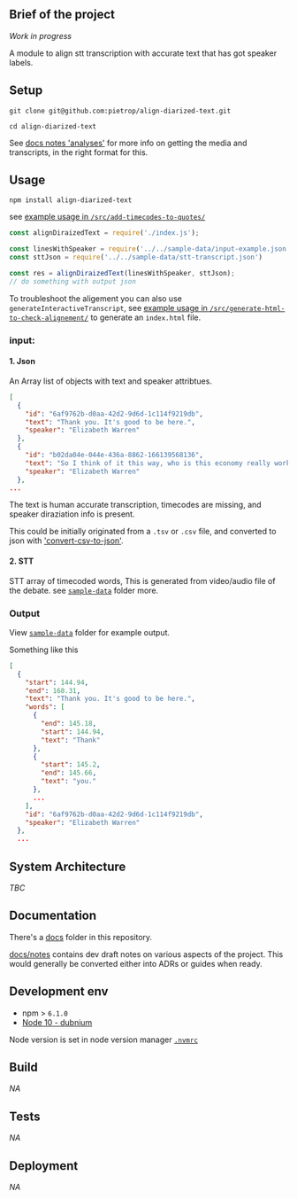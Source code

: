 ## Brief of the project
<!-- _One liner + link to confluence page_
_Screenshot of UI - optional_ -->

<!-- throwaway test part 3  -->

_Work in progress_

A module to align stt transcription with accurate text that has got speaker labels.


## Setup
<!-- _stack - optional_
_How to build and run the code/app_ -->

```
git clone git@github.com:pietrop/align-diarized-text.git
```

```
cd align-diarized-text
```

See [docs notes 'analyses'](./docs/notes/analyses.md) for more info on getting the media and transcripts, in the right format for this.

## Usage

```
npm install align-diarized-text
```

see [example usage in `/src/add-timecodes-to-quotes/`](./src/add-timecodes-to-quotes/example-usage.js)

```js
const alignDiraizedText = require('./index.js');

const linesWithSpeaker = require('../../sample-data/input-example.json');
const sttJson = require('../../sample-data/stt-transcript.json')

const res = alignDiraizedText(linesWithSpeaker, sttJson);
// do something with output json 
```


To troubleshoot the aligement you can also use `generateInteractiveTranscript`, see [example usage in `/src/generate-html-to-check-alignement/`](./src/generate-html-to-check-alignement/example-usage.js) to generate an `index.html` file.

### **input:**

#### 1. Json
An Array list of objects with text and speaker attribtues.

```json
[
  {
    "id": "6af9762b-d0aa-42d2-9d6d-1c114f9219db",
    "text": "Thank you. It's good to be here.",
    "speaker": "Elizabeth Warren"
  },
  {
    "id": "b02da04e-044e-436a-8862-166139568136",
    "text": "So I think of it this way, who is this economy really working for? It's doing great for a thinner and thinner slice at the top. It's doing great for giant drug companies. This is not doing great for people are trying to get a prescription filled. It's doing great for people who want to invest in private prisons just not for the African-Americans and Latinx whose families are torn apart whose lives are destroyed and whose communities are ruined.",
    "speaker": "Elizabeth Warren"
  },
...
```
The text is human accurate transcription, timecodes are missing, and speaker diraziation info is present.

This could be initially originated from a `.tsv` or `.csv` file, and converted to json with ['convert-csv-to-json'](https://www.npmjs.com/package/convert-csv-to-json).


#### 2. STT
STT array of timecoded words, This is generated from video/audio file of the debate. see [`sample-data`](./sample-data) folder more.

### **Output**
View [`sample-data`](./sample-data) folder for example output.

Something like this 

```json
[
  {
    "start": 144.94,
    "end": 168.31,
    "text": "Thank you. It's good to be here.",
    "words": [
      {
        "end": 145.18,
        "start": 144.94,
        "text": "Thank"
      },
      {
        "start": 145.2,
        "end": 145.66,
        "text": "you."
      },
      ...
    ],
    "id": "6af9762b-d0aa-42d2-9d6d-1c114f9219db",
    "speaker": "Elizabeth Warren"
  },
  ...
```

## System Architecture
<!-- _High level overview of system architecture_ -->

_TBC_


## Documentation

There's a [docs](./docs) folder in this repository.

[docs/notes](./docs/notes) contains dev draft notes on various aspects of the project. This would generally be converted either into ADRs or guides when ready.
<!-- 
[docs/adr](./docs/adr) contains [Architecture Decision Record](https://github.com/joelparkerhenderson/architecture_decision_record).

> An architectural decision record (ADR) is a document that captures an important architectural decision made along with its context and consequences.

We are using [this template for ADR](https://gist.github.com/iaincollins/92923cc2c309c2751aea6f1b34b31d95) -->

## Development env
 <!-- _How to run the development environment_ -->

 - npm > `6.1.0`
- [Node 10 - dubnium](https://scotch.io/tutorials/whats-new-in-node-10-dubnium)

Node version is set in node version manager [`.nvmrc`](https://github.com/creationix/nvm#nvmrc) 

<!-- _Coding style convention ref optional, eg which linter to use_ -->

<!-- _Linting, github pre-push hook - optional_ -->

## Build
<!-- _How to run build_ -->

_NA_

## Tests
<!-- _How to carry out tests_ -->

_NA_

## Deployment
<!-- _How to deploy the code/app into test/staging/production_ -->

_NA_